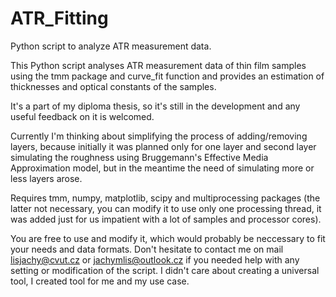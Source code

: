 # ATR_Fitting
Python script to analyze ATR measurement data.

This Python script analyses ATR measurement data of thin film samples using the tmm package and curve_fit function and provides an estimation of thicknesses and optical constants of the samples.

It's a part of my diploma thesis, so it's still in the development and any useful feedback on it is welcomed.

Currently I'm thinking about simplifying the process of adding/removing layers, because initially it was planned only for one layer and second layer simulating the roughness using Bruggemann's Effective Media Approximation model, but in the meantime the need of simulating more or less layers arose.

Requires tmm, numpy, matplotlib, scipy and multiprocessing packages (the latter not necessary, you can modify it to use only one processing thread, it was added just for us impatient with a lot of samples and processor cores).

You are free to use and modify it, which would probably be neccessary to fit your needs and data formats. Don't hesitate to contact me on mail lisjachy@cvut.cz or jachymlis@outlook.cz if you needed help with any setting or modification of the script. I didn't care about creating a universal tool, I created tool for me and my use case.
